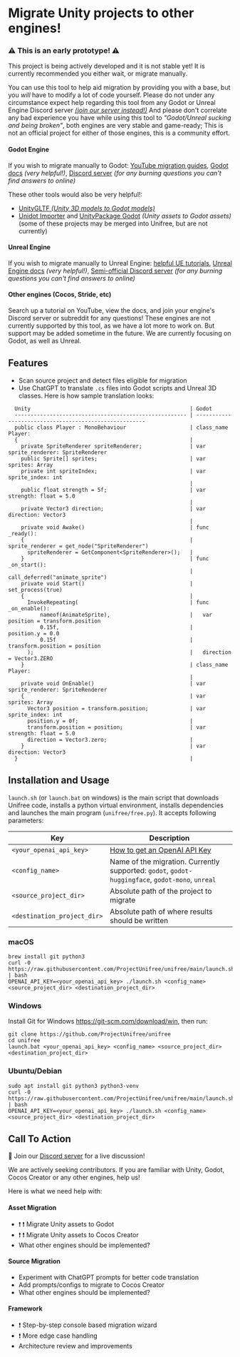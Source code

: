 # Migrate Unity projects to other engines!

### :warning: This is an early prototype! :warning:

This project is being actively developed and it is not stable yet!
It is currently recommended you either wait, or migrate manually.

You can use this tool to help aid migration by providing you with a base, but you _will_ have to modify a lot of code
yourself. Please do not under any circumstance expect help regarding this tool from any Godot or Unreal Engine Discord
server [_(join our server instead!)_](https://discord.gg/Ee5wJ4JWBQ) And please don't correlate any bad experience you
have while using this tool to _"Godot/Unreal sucking and being broken"_, both engines are very stable and game-ready;
This is not an official project for either of those engines, this is a community effort.

#### Godot Engine

If you wish to migrate manually to
Godot: [YouTube migration guides](https://www.youtube.com/results?search_query=Migrate+from+Unity+to+Godot), [Godot docs](https://docs.godotengine.org/en/stable/)
_(very helpful!)_, [Discord server](https://discord.gg/4JBkykG) _(for any burning questions you can't find answers to
online)_

These other tools would also be very helpful!:

- [UnityGLTF _(Unity 3D models to Godot models)_](https://github.com/KhronosGroup/UnityGLTF)
- [Unidot Importer](https://github.com/V-Sekai/unidot_importer)
  and [UnityPackage Godot](https://github.com/barcoderdev/unitypackage_godot) _(Unity assets to Godot assets)_
  (some of these projects may be merged into Unifree, but are not currently)

#### Unreal Engine

If you wish to migrate manually to Unreal
Engine: [helpful UE tutorials](https://www.youtube.com/results?search_query=Unreal+Engine+basics+%22(for+Unity+developers)%22), [Unreal Engine docs](https://docs.unrealengine.com/5.3/en-US/unreal-engine-for-unity-developers/)
_(very helpful!)_, [Semi-official Discord server](https://discord.com/invite/unreal-slackers) _(for any burning
questions you can't find answers to online)_

#### Other engines (Cocos, Stride, etc)

Search up a tutorial on YouTube, view the docs, and join your engine's Discord server or subreddit for any questions!
These engines are not currently supported by this tool, as we have a lot more to work on. But support may be added
sometime in the future. We are currently focusing on Godot, as well as Unreal.

## Features

* Scan source project and detect files eligible for migration
* Use ChatGPT to translate `.cs` files into Godot scripts and Unreal 3D classes. Here is how sample translation looks:

```
  Unity                                                  | Godot                                   
  ------------------------------------------------------ | ------------------------------------------------------
  public class Player : MonoBehaviour                    | class_name Player:
  {                                                      | 
    private SpriteRenderer spriteRenderer;               | var sprite_renderer: SpriteRenderer
    public Sprite[] sprites;                             | var sprites: Array
    private int spriteIndex;                             | var sprite_index: int
                                                         | 
    public float strength = 5f;                          | var strength: float = 5.0
                                                         | 
    private Vector3 direction;                           | var direction: Vector3
                                                         | 
    private void Awake()                                 | func _ready():
    {                                                    |   sprite_renderer = get_node("SpriteRenderer")
      spriteRenderer = GetComponent<SpriteRenderer>();   | 
    }                                                    | func _on_start():
                                                         |   call_deferred("animate_sprite")
    private void Start()                                 |   set_process(true)
    {                                                    | 
      InvokeRepeating(                                   | func _on_enable():
          nameof(AnimateSprite),                         |   var position = transform.position
          0.15f,                                         |   position.y = 0.0
          0.15f                                          |   transform.position = position
      );                                                 |   direction = Vector3.ZERO
    }                                                    | class_name Player:
                                                         | 
    private void OnEnable()                              | var sprite_renderer: SpriteRenderer
    {                                                    | var sprites: Array
      Vector3 position = transform.position;             | var sprite_index: int
      position.y = 0f;                                   | 
      transform.position = position;                     | var strength: float = 5.0
      direction = Vector3.zero;                          | 
    }                                                    | var direction: Vector3
  }                                                      |

```

## Installation and Usage

`launch.sh` (or `launch.bat` on windows) is the main script that downloads Unifree code, installs a python virtual
environment, installs dependencies and launches the main program (`unifree/free.py`). It accepts following parameters:

| Key                         | Description                                                                                                   |
|-----------------------------|---------------------------------------------------------------------------------------------------------------|
| `<your_openai_api_key>`     | [How to get an OpenAI API Key](https://help.openai.com/en/articles/4936850-where-do-i-find-my-secret-api-key) |
| `<config_name>`             | Name of the migration. Currently supported: `godot`, `godot-huggingface`, `godot-mono`, `unreal`              |
| `<source_project_dir>`      | Absolute path of the project to migrate                                                                       |
| `<destination_project_dir>` | Absolute path of where results should be written                                                              |

### macOS

```
brew install git python3
curl -0 https://raw.githubusercontent.com/ProjectUnifree/unifree/main/launch.sh | bash
OPENAI_API_KEY=<your_openai_api_key> ./launch.sh <config_name> <source_project_dir> <destination_project_dir>
```

### Windows

Install Git for Windows https://git-scm.com/download/win, then run:

```
git clone https://github.com/ProjectUnifree/unifree
cd unifree
launch.bat <your_openai_api_key> <config_name> <source_project_dir> <destination_project_dir>
```

### Ubuntu/Debian

```
sudo apt install git python3 python3-venv
curl -0 https://raw.githubusercontent.com/ProjectUnifree/unifree/main/launch.sh | bash
OPENAI_API_KEY=<your_openai_api_key> ./launch.sh <config_name> <source_project_dir> <destination_project_dir>
```

## Call To Action

:wave: Join our [Discord server](https://discord.gg/Ee5wJ4JWBQ) for a live discussion!

We are actively seeking contributors. If you are familiar with Unity, Godot, Cocos Creator or any other engines, help
us!

Here is what we need help with:

#### Asset Migration

* :exclamation: :exclamation: Migrate Unity assets to Godot
* :exclamation: :exclamation: Migrate Unity assets to Cocos Creator
* What other engines should be implemented?

#### Source Migration

* Experiment with ChatGPT prompts for better code translation
* Add prompts/configs to migrate to Cocos Creator
* What other engines should be implemented?

#### Framework

* :exclamation: Step-by-step console based migration wizard
* :exclamation: More edge case handling
* Architecture review and improvements
